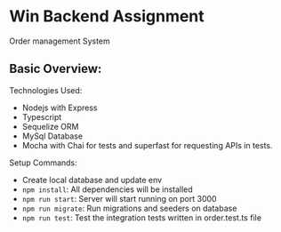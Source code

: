 # Win Backend Assignment
 Order management System
 ## Basic Overview:
 Technologies Used:
  - Nodejs with Express
  - Typescript
  - Sequelize ORM
  - MySql Database
  - Mocha with Chai for tests and superfast for requesting APIs in tests.

 Setup Commands:
  - Create local database and update env
  - `npm install`: All dependencies will be installed
  - `npm run start`: Server will start running on port 3000
  - `npm run migrate`: Run migrations and seeders on database
  - `npm run test`: Test the integration tests written in order.test.ts file 
